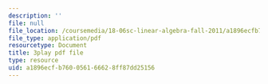 ```yaml
---
description: ''
file: null
file_location: /coursemedia/18-06sc-linear-algebra-fall-2011/a1896ecfb760056166628ff87dd25156_5IGTFgPqlkw.pdf
file_type: application/pdf
resourcetype: Document
title: 3play pdf file
type: resource
uid: a1896ecf-b760-0561-6662-8ff87dd25156
---
```

